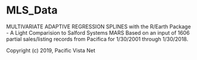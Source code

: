 # MLS_Data
MULTIVARIATE ADAPTIVE REGRESSION SPLINES with the R/Earth Package - A Light Comparision to Salford Systems MARS
Based on an input of 1606 partial sales/listing records from Pacifica for 1/30/2001 through 1/30/2018.

Copyright (c) 2019, Pacific Vista Net
